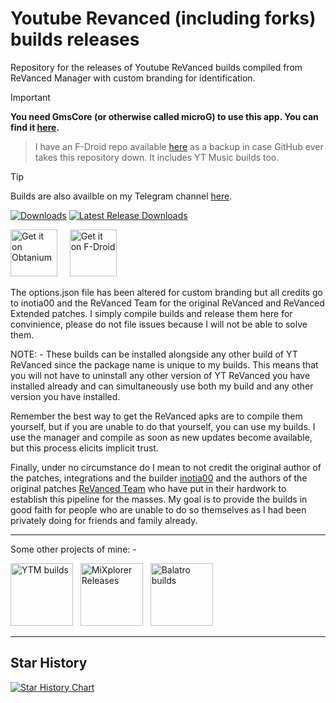 # Youtube Revanced (including forks) builds releases
Repository for the releases of Youtube ReVanced builds compiled from ReVanced Manager with custom branding for identification.

> [!IMPORTANT]  
> **You need GmsCore (or otherwise called microG) to use this app. You can find it [here](https://github.com/ReVanced/GmsCore/releases/latest).**

> I have an F-Droid repo available [here](https://files.drifty.win/repo/) as a backup in case GitHub ever takes this repository down. It includes YT Music builds too.

> [!TIP]
> Builds are also availble on my Telegram channel [here](https://t.me/YTRXbuilds).

[![Downloads](https://img.shields.io/github/downloads/driftywinds/YT-builds/total?style=for-the-badge)](https://img.shields.io/github/downloads/driftywinds/YT-builds/total?style=for-the-badge) [![Latest Release Downloads](https://img.shields.io/github/downloads/driftywinds/YT-builds/latest/total?style=for-the-badge)](https://img.shields.io/github/downloads/driftywinds/YT-builds/latest/total?style=for-the-badge) 

[<img src="https://raw.githubusercontent.com/ImranR98/Obtainium/main/assets/graphics/badge_obtainium.png"
    alt="Get it on Obtanium"
    height="75">](https://github.com/driftywinds/yt-builds/releases)
&nbsp;&nbsp;&nbsp;
[<img src="https://upload.wikimedia.org/wikipedia/commons/9/96/%22Get_it_on_F-droid%22_Badge.png"
    alt="Get it on F-Droid"
    height="75">](https://files.drifty.win/repo/)


The options.json file has been altered for custom branding but all credits go to inotia00 and the ReVanced Team for the original ReVanced and ReVanced Extended patches. I simply compile builds and release them here for convinience, please do not file issues because I will not be able to solve them.

NOTE: - These builds can be installed alongside any other build of YT ReVanced since the package name is unique to my builds. This means that you will not have to uninstall any other version of YT ReVanced you have installed already and can simultaneously use both my build and any other version you have installed.

Remember the best way to get the ReVanced apks are to compile them yourself, but if you are unable to do that yourself, you can use my builds. I use the manager and compile as soon as new updates become available, but this process elicits implicit trust. 

Finally, under no circumstance do I mean to not credit the original author of the patches, integrations and the builder [inotia00](https://github.com/inotia00) and the authors of the original patches [ReVanced Team](https://github.com/ReVanced) who have put in their hardwork to establish this pipeline for the masses. My goal is to provide the builds in good faith for people who are unable to do so themselves as I had been privately doing for friends and family already.

----

Some other projects of mine: - 

[<img src="https://stats.drifty.win/api/pin?username=driftywinds&repo=ytm-builds&title_color=fff&icon_color=f9f9f9&text_color=9f9f9f&bg_color=151515"
    alt="YTM builds"
    height="100">](https://github.com/driftywinds/ytm-builds)
&nbsp;
[<img src="https://stats.drifty.win/api/pin?username=driftywinds&repo=mixplorer-releases&title_color=fff&icon_color=f9f9f9&text_color=9f9f9f&bg_color=151515"
    alt="MiXplorer Releases"
    height="100">](https://github.com/driftywinds/mixplorer-releases)
&nbsp;
[<img src="https://stats.drifty.win/api/pin?username=driftywinds&repo=balatro-builds&title_color=fff&icon_color=f9f9f9&text_color=9f9f9f&bg_color=151515"
    alt="Balatro builds"
    height="100">](https://github.com/driftywinds/balatro-builds)

----

## Star History

[![Star History Chart](https://api.star-history.com/svg?repos=driftywinds/yt-builds&type=Date)](https://star-history.com/#driftywinds/yt-builds&Date)
